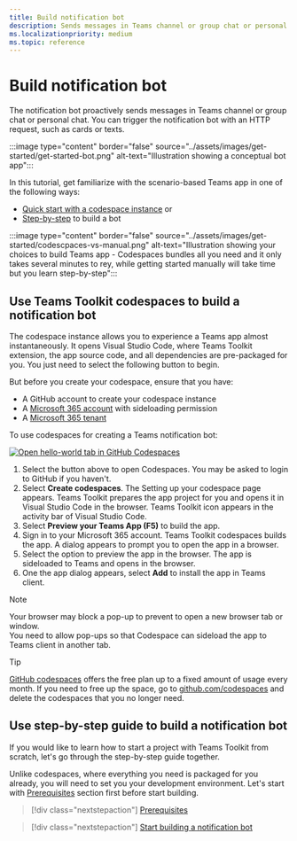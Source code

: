 ```yaml
---
title: Build notification bot
description: Sends messages in Teams channel or group chat or personal chat.
ms.localizationpriority: medium
ms.topic: reference
---
```

# Build notification bot

The notification bot proactively sends messages in Teams channel or group chat or personal chat. You can trigger the notification bot with an HTTP request, such as cards or texts.

:::image type="content" border="false" source="../assets/images/get-started/get-started-bot.png" alt-text="Illustration showing a conceptual bot app":::

In this tutorial, get familiarize with the scenario-based Teams app in one of the following ways:

* [Quick start with a codespace instance](#use-teams-toolkit-codespaces-to-build-a-notification-bot) or
* [Step-by-step](#use-step-by-step-guide-to-build-a-notification-bot) to build a bot

:::image type="content" border="false" source="../assets/images/get-started/codescpaces-vs-manual.png" alt-text="Illustration showing your choices to build Teams app - Codespaces bundles all you need and it only takes several minutes to rey, while getting started manually will take time but you learn step-by-step":::

## Use Teams Toolkit codespaces to build a notification bot

The codespace instance allows you to experience a Teams app almost instantaneously. It opens Visual Studio Code, where Teams Toolkit extension, the app source code, and all dependencies are pre-packaged for you. You just need to select the following button to begin.

But before you create your codespace, ensure that you have:

* A GitHub account to create your codespace instance
* A [Microsoft 365 account](https://developer.microsoft.com/microsoft-365/dev-program) with sideloading permission
* A [Microsoft 365 tenant](../concepts/build-and-test/prepare-your-o365-tenant.md)

To use codespaces for creating a Teams notification bot:

<a href="https://github.com/codespaces/new?hide_repo_select=true&ref=dol%2Fcodespaces&repo=348288141&machine=basicLinux32gb&devcontainer_path=.devcontainer%2Fnotification-codespaces%2Fdevcontainer.json&location=WestUs2" target="_blank"><img src="https://github.com/codespaces/badge.svg" alt="Open hello-world tab in GitHub Codespaces"></a>

1. Select the button above to open Codespaces. You may be asked to login to GitHub if you haven't.
1. Select **Create codespaces**. The Setting up your codespace page appears. Teams Toolkit prepares the app project for you and opens it in Visual Studio Code in the browser. Teams Toolkit icon appears in the activity bar of Visual Studio Code.
1. Select **Preview your Teams App (F5)** to build the app.
1. Sign in to your Microsoft 365 account. Teams Toolkit codespaces builds the app. A dialog appears to prompt you to open the app in a browser.
1. Select the option to preview the app in the browser. The app is sideloaded to Teams and opens in the browser.
1. One the app dialog appears, select **Add** to install the app in Teams client.

> [!NOTE]
> Your browser may block a pop-up to prevent to open a new browser tab or window.  
> You need to allow pop-ups so that Codespace can sideload the app to Teams client in another tab.

> [!TIP]
> [GitHub codespaces](https://github.com/features/codespaces) offers the free plan up to a fixed amount of usage every month. If you need to free up the space, go to [github.com/codespaces](https://github.com/codespaces) and delete the codespaces that you no longer need.

## Use step-by-step guide to build a notification bot

If you would like to learn how to start a project with Teams Toolkit from scratch, let's go through the step-by-step guide together.

Unlike codespaces, where everything you need is packaged for you already, you will need to set you your development environment. Let's start with [Prerequisites](../toolkit/tools-prerequisites.md) section first before start building.

> [!div class="nextstepaction"]
> [Prerequisites](../toolkit/tools-prerequisites.md)

> [!div class="nextstepaction"]
> [Start building a notification bot](../sbs-gs-notificationbot.yml)
